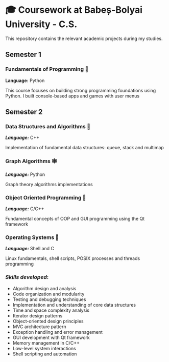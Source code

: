 # 🎓 Coursework at Babeș-Bolyai University - C.S.

This repository contains the relevant academic projects during my studies.

## Semester 1
### Fundamentals of Programming 🐍
**Language:** Python

This course focuses on building strong programming foundations using Python. I built console-based apps and games with user menus

## Semester 2

### Data Structures and Algorithms 🧮
***Language:*** C++

Implementation of fundamental data structures: queue, stack and multimap

### Graph Algorithms 🕸️
***Language:*** Python

Graph theory algorithms implementations

### Object Oriented Programming 🧩
***Language:*** C/C++

Fundamental concepts of OOP and GUI programming using the Qt framework

### Operating Systems 🐧
***Language:*** Shell and C

Linux fundamentals, shell scripts, POSIX processes and threads programming

### *Skills developed*:
- Algorithm design and analysis
- Code organization and modularity
- Testing and debugging techniques
- Implementation and understanding of core data structures
- Time and space complexity analysis
- Iterator design patterns
- Object-oriented design principles
- MVC architecture pattern
- Exception handling and error management
- GUI development with Qt framework
- Memory management in C/C++
- Low-level system interactions
- Shell scripting and automation

